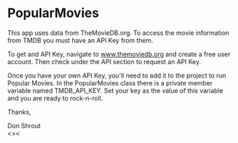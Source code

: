 # PopularMovies

This app uses data from TheMovieDB.org. To access the movie information from TMDB you must have an API Key from them.

To get and API Key, navigate to www.themoviedb.org and create a free user account. Then check under the API section to request an API Key.

Once you have your own API Key, you'll need to add it to the project to run Popular Movies.
In the PopularMovies class there is a private member variable named TMDB_API_KEY. Set your key as the value of this variable and you are ready to rock-n-roll.

Thanks,

Don Shrout<br/>
<><
